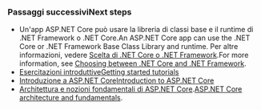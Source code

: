 ### <a name="next-steps"></a><span data-ttu-id="15a2e-101">Passaggi successivi</span><span class="sxs-lookup"><span data-stu-id="15a2e-101">Next steps</span></span>

* <span data-ttu-id="15a2e-102">Un'app ASP.NET Core può usare la libreria di classi base e il runtime di .NET Framework o .NET Core.</span><span class="sxs-lookup"><span data-stu-id="15a2e-102">An ASP.NET Core app can use the .NET Core or .NET Framework Base Class Library and runtime.</span></span> <span data-ttu-id="15a2e-103">Per altre informazioni, vedere [Scelta di .NET Core o .NET Framework](/dotnet/articles/standard/choosing-core-framework-server).</span><span class="sxs-lookup"><span data-stu-id="15a2e-103">For more information, see [Choosing between .NET Core and .NET Framework](/dotnet/articles/standard/choosing-core-framework-server).</span></span>
* [<span data-ttu-id="15a2e-104">Esercitazioni introduttive</span><span class="sxs-lookup"><span data-stu-id="15a2e-104">Getting started tutorials</span></span>](xref:tutorials/index)
* [<span data-ttu-id="15a2e-105">Introduzione a ASP.NET Core</span><span class="sxs-lookup"><span data-stu-id="15a2e-105">Introduction to ASP.NET Core</span></span>](xref:index) 
* <span data-ttu-id="15a2e-106">[Architettura e nozioni fondamentali di ASP.NET Core](xref:fundamentals/index).</span><span class="sxs-lookup"><span data-stu-id="15a2e-106">[ASP.NET Core architecture and fundamentals](xref:fundamentals/index).</span></span>
